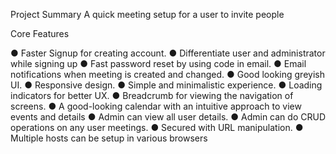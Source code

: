 
Project Summary
A quick meeting setup for a user to invite people

Core Features
 
●	Faster Signup for creating account.
●	Differentiate user and administrator while signing up
●	Fast password reset by using code in email.
●	Email notifications when meeting is created and changed.
●	Good looking greyish UI.
●	Responsive design.
●	Simple and minimalistic experience.
●	Loading indicators for better UX.
●	Breadcrumb for viewing the navigation of screens.
●	A good-looking calendar with an intuitive approach to view events and details
●	Admin can view all user details.
●	Admin can do CRUD operations on any user meetings.
●	Secured with URL manipulation.
●	Multiple hosts can be setup in various browsers
